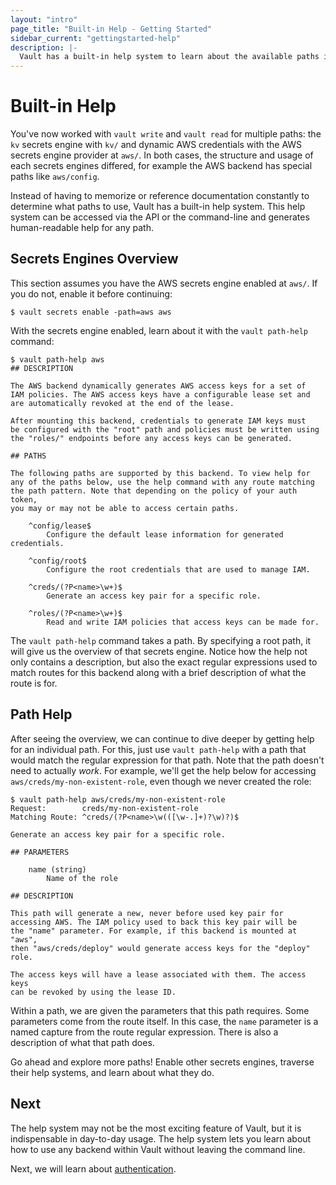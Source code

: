 ```yaml
---
layout: "intro"
page_title: "Built-in Help - Getting Started"
sidebar_current: "gettingstarted-help"
description: |-
  Vault has a built-in help system to learn about the available paths in Vault and how to use them.
---
```


# Built-in Help

You've now worked with `vault write` and `vault read` for multiple paths: the
`kv` secrets engine with `kv/` and dynamic AWS credentials with the AWS secrets
engine provider at `aws/`. In both cases, the structure and usage of each
secrets engines differed, for example the AWS backend has special paths like
`aws/config`.

Instead of having to memorize or reference documentation constantly to determine
what paths to use, Vault has a built-in help system. This help system can be
accessed via the API or the command-line and generates human-readable help for
any path.

## Secrets Engines Overview

This section assumes you have the AWS secrets engine enabled at `aws/`. If you
do not, enable it before continuing:

```text
$ vault secrets enable -path=aws aws
```

With the secrets engine enabled, learn about it with the `vault path-help`
command:

```text
$ vault path-help aws
## DESCRIPTION

The AWS backend dynamically generates AWS access keys for a set of
IAM policies. The AWS access keys have a configurable lease set and
are automatically revoked at the end of the lease.

After mounting this backend, credentials to generate IAM keys must
be configured with the "root" path and policies must be written using
the "roles/" endpoints before any access keys can be generated.

## PATHS

The following paths are supported by this backend. To view help for
any of the paths below, use the help command with any route matching
the path pattern. Note that depending on the policy of your auth token,
you may or may not be able to access certain paths.

    ^config/lease$
        Configure the default lease information for generated credentials.

    ^config/root$
        Configure the root credentials that are used to manage IAM.

    ^creds/(?P<name>\w+)$
        Generate an access key pair for a specific role.

    ^roles/(?P<name>\w+)$
        Read and write IAM policies that access keys can be made for.
```

The `vault path-help` command takes a path. By specifying a root path, it will
give us the overview of that secrets engine. Notice how the help not only
contains a description, but also the exact regular expressions used to match
routes for this backend along with a brief description of what the route is for.

## Path Help

After seeing the overview, we can continue to dive deeper by getting help for an
individual path. For this, just use `vault path-help` with a path that would
match the regular expression for that path. Note that the path doesn't need to
actually _work_. For example, we'll get the help below for accessing
`aws/creds/my-non-existent-role`, even though we never created the role:

```text
$ vault path-help aws/creds/my-non-existent-role
Request:        creds/my-non-existent-role
Matching Route: ^creds/(?P<name>\w(([\w-.]+)?\w)?)$

Generate an access key pair for a specific role.

## PARAMETERS

    name (string)
        Name of the role

## DESCRIPTION

This path will generate a new, never before used key pair for
accessing AWS. The IAM policy used to back this key pair will be
the "name" parameter. For example, if this backend is mounted at "aws",
then "aws/creds/deploy" would generate access keys for the "deploy" role.

The access keys will have a lease associated with them. The access keys
can be revoked by using the lease ID.
```

Within a path, we are given the parameters that this path requires. Some
parameters come from the route itself. In this case, the `name` parameter is a
named capture from the route regular expression. There is also a description of
what that path does.

Go ahead and explore more paths! Enable other secrets engines, traverse their
help systems, and learn about what they do.

## Next

The help system may not be the most exciting feature of Vault, but it is
indispensable in day-to-day usage. The help system lets you learn about how to
use any backend within Vault without leaving the command line.

Next, we will learn about
[authentication](/intro/getting-started/authentication.html).
